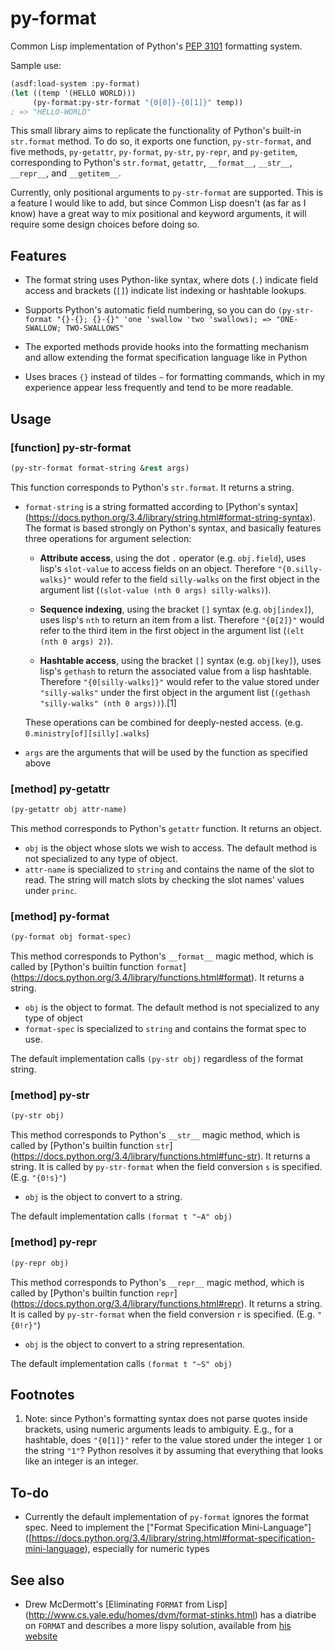 py-format
=========

Common Lisp implementation of Python's
[PEP 3101](http://legacy.python.org/dev/peps/pep-3101/) formatting
system.

Sample use:

```lisp
(asdf:load-system :py-format)
(let ((temp '(HELLO WORLD)))
     (py-format:py-str-format "{0[0]}-{0[1]}" temp))
; => "HELLO-WORLD"
```

This small library aims to replicate the functionality of Python's
built-in `str.format` method. To do so, it exports one function,
`py-str-format`, and five methods, `py-getattr`, `py-format`,
`py-str`, `py-repr`, and `py-getitem`, corresponding to Python's
`str.format`, `getattr`, `__format__`, `__str__`, `__repr__`, and
`__getitem__`.

Currently, only positional arguments to `py-str-format` are
supported. This is a feature I would like to add, but since Common
Lisp doesn't (as far as I know) have a great way to mix positional and
keyword arguments, it will require some design choices before doing
so.

## Features

* The format string uses Python-like syntax, where dots (`.`) indicate
  field access and brackets (`[]`) indicate list indexing or
  hashtable lookups.

* Supports Python's automatic field numbering, so you can do
  `(py-str-format "{}-{}; {}-{}" 'one 'swallow 'two 'swallows); =>
  "ONE-SWALLOW; TWO-SWALLOWS"`

* The exported methods provide hooks into the formatting mechanism and
  allow extending the format specification language like in Python

* Uses braces `{}` instead of tildes `~` for formatting commands,
  which in my experience appear less frequently and tend to be more
  readable.


## Usage

### [function] py-str-format

```lisp
(py-str-format format-string &rest args)
```

This function corresponds to Python's `str.format`. It returns a
string.

* `format-string` is a string formatted according to [Python's syntax]
  (https://docs.python.org/3.4/library/string.html#format-string-syntax).
  The format is based strongly on Python's syntax, and basically
  features three operations for argument selection:

  * **Attribute access**, using the dot `.` operator
    (e.g. `obj.field`), uses lisp's `slot-value` to access fields on
    an object. Therefore `"{0.silly-walks}"` would refer to the field
    `silly-walks` on the first object in the argument list
    (`(slot-value (nth 0 args) silly-walks)`).

  * **Sequence indexing**, using the bracket `[]` syntax (e.g.
    `obj[index]`), uses lisp's `nth` to return an item from a list.
    Therefore `"{0[2]}"` would refer to the third item in the first
    object in the argument list (`(elt (nth 0 args) 2)`).

  * **Hashtable access**, using the bracket `[]` syntax (e.g.
    `obj[key]`), uses lisp's `gethash` to return the associated value
    from a lisp hashtable. Therefore `"{0[silly-walks]}"` would refer
    to the value stored under `"silly-walks"` under the first object
    in the argument list (`(gethash "silly-walks" (nth 0 args))`).[1]

  These operations can be combined for deeply-nested access. (e.g.
  `0.ministry[of][silly].walks`)

* `args` are the arguments that will be used by the function as
  specified above

### [method] py-getattr

```lisp
(py-getattr obj attr-name)
```

This method corresponds to Python's `getattr` function. It returns an
object.

* `obj` is the object whose slots we wish to access. The default
  method is not specialized to any type of object.
* `attr-name` is specialized to `string` and contains the name of the
  slot to read. The string will match slots by checking the slot
  names' values under `princ`.

### [method] py-format

```lisp
(py-format obj format-spec)
```

This method corresponds to Python's `__format__` magic method, which
is called by [Python's builtin function `format`]
(https://docs.python.org/3.4/library/functions.html#format).  It
returns a string.

* `obj` is the object to format. The default method is not specialized
  to any type of object
* `format-spec` is specialized to `string` and contains the format
  spec to use.

The default implementation calls `(py-str obj)` regardless of the
format string.


### [method] py-str

```lisp
(py-str obj)
```

This method corresponds to Python's `__str__` magic method, which is
called by [Python's builtin function `str`]
(https://docs.python.org/3.4/library/functions.html#func-str). It
returns a string. It is called by `py-str-format` when the field
conversion `s` is specified. (E.g. `"{0!s}"`)

* `obj` is the object to convert to a string.

The default implementation calls `(format t "~A" obj)`


### [method] py-repr

```lisp
(py-repr obj)
```

This method corresponds to Python's `__repr__` magic method, which is
called by [Python's builtin function `repr`]
(https://docs.python.org/3.4/library/functions.html#repr). It
returns a string. It is called by `py-str-format` when the field
conversion `r` is specified. (E.g. `"{0!r}"`)

* `obj` is the object to convert to a string representation.

The default implementation calls `(format t "~S" obj)`

## Footnotes

1. Note: since Python's formatting syntax does not parse quotes
   inside brackets, using numeric arguments leads to ambiguity. E.g.,
   for a hashtable, does `"{0[1]}"` refer to the value stored under
   the integer `1` or the string `"1"`? Python resolves it by
   assuming that everything that looks like an integer is an integer.

## To-do

* Currently the default implementation of `py-format` ignores the
  format spec. Need to implement the ["Format Specification
  Mini-Language"]
  ([https://docs.python.org/3.4/library/string.html#format-specification-mini-language),
  especially for numeric types
## See also

* Drew McDermott's [Eliminating `FORMAT` from Lisp]
  (http://www.cs.yale.edu/homes/dvm/format-stinks.html) has a diatribe
  on `FORMAT` and describes a more lispy solution, available from
  [his website](http://www.cs.yale.edu/homes/dvm/)

